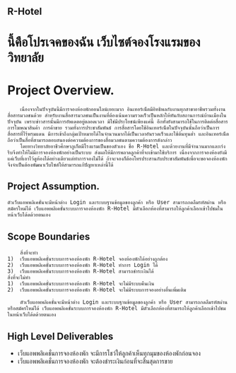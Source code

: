 ## R-Hotel
# นี้คือโปรเจคของฉัน เว็บไซต์จองโรงแรมของวิทยาลัย
# Project Overview.
```
	เนื่องจากในปัจจุบันนี้มีการจองห้องพักออนไลน์เยอะมาก อินเทอร์เน็ตมีอิทธิพลกับงานทุกสาขาอาชีพรวมทั้งงานสื่อสารมวลชนด้วย สำหรับงานสื่อสารมวลชนเป็นงานที่ต้องเน้นความรวดเร็วเป็นหลักให้ทันกับสถานการณ์บ้านเมืองในปัจจุบัน เพราะข่าวสารนั้นมีการอัพเดตอยู่ตลอดเวลา มิใช่มีประโยชน์เพียงแค่นี้ อีกทั้งยังสามารถใช้ในการติดต่อสื่อสาร การโฆษณาสินค้า การค้าขาย รวมทั้งการประชาสัมพันธ์ การสื่อสารโดยใช้อินเทอร์เน็ตในปัจจุบันนั้นถือว่าเป็นการสื่อสารที่ไร้พรมแดน มีการเข้าถึงกลุ่มเป้าหมายได้ในจำนวนมากได้เป็นเวลาอันรวดเร็วและใช้ต้นทุนต่ำ และอินเทอร์เน็ตถือว่าเป็นสื่อที่สามารถตอบสนองต่อความต้องการของสื่อมวลชนตามความต้องการดังกล่าว
	โดยทางวิทยาลัยอาชีวศึกษาภูเก็ตมีโรงแรมเป็นของตัวเอง ชื่อ R-Hotel และด้วยงานที่มีจำนวนมากและเร่งรีบจึงทำให้ไม่มีการจองห้องพักอย่างเป็นระบบ ส่งผลให้มีการพลาดลูกค้าที่จะเข้ามาใช้บริการ เนื่องจากการจองห้องยังมีแค่เว็บที่เอาไว้ดูห้องได้อย่างเดียวแต่ทำการจองไม่ได้ ถ้าจะจองก็ต้องโทรประสานกับประชาสัมพันธ์เพื่อจะขอจองห้องพัก จึงจำเป็นต้องพัฒนาเว็บไซต์ให้สามารถแก้ปัญหาเหล่านี้ได้
```
## Project Assumption.
``` 
ตัวเว็บแอพพลิเคชั่นจะมีหน้าต่าง Login และระบบฐานข้อมูลของลูกค้า หรือ User สามารถกดลืมรหัสผ่าน หรือสมัครใหม่ได้ เว็บแอพพลิเคชั่นระบบการจองห้องพัก R-Hotel มีตัวเลือกห้องที่สามารถให้ลูกค้าเลือกเข้าไปชมในหน้าเว็บได้ดด้วยตนเอง 
```
## Scope Boundaries
```
	สิ่งที่จะทำ
1)	เว็บแอพพลิเคชั่นระบบการจองห้องพัก R-Hotel จองห้องพักได้อย่างถูกต้อง
2)	เว็บแอพพลิเคชั่นระบบการจองห้องพัก R-Hotel ทำการ Login ได้
3)	เว็บแอพพลิเคชั่นระบบการจองห้องพัก R-Hotel สามารถชำระเงินได้
สิ่งที่จะไม่ทำ
1)	เว็บแอพพลิเคชั่นระบบการจองห้องพัก R-Hotel จะไม่มีระบบคืนเงิน
2)	เว็บแอพพลิเคชั่นระบบการจองห้องพัก R-Hotel จะไม่มีระบบการจองอย่างอื่นเพิ่มเติม

	ตัวเว็บแอพพลิเคชั่นจะมีหน้าต่าง Login และระบบฐานข้อมูลของลูกค้า หรือ User สามารถกดลืมรหัสผ่าน หรือสมัครใหม่ได้ เว็บแอพพลิเคชั่นระบบการจองห้องพัก R-Hotel มีตัวเลือกห้องที่สามารถให้ลูกค้าเลือกเข้าไปชมในหน้าเว็บได้ดด้วยตนเอง 
```

## High Level Deliverables
-	เว็บแอพพลิเคชั่นการจองห้องพัก จะมีการโชว์ให้ลูกค้าเห็นทุกมุมของห้องพักก่อนจอง
-	เว็บแอพพลิเคชั่นการจองห้องพัก จะต้องชำระเงินก่อนที่จะสิ้นสุดการขาย
